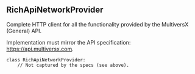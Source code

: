 ## RichApiNetworkProvider

Complete HTTP client for all the functionality provided by the MultiversX (General) API.

Implementation must mirror the API specification: https://api.multiversx.com.

```
class RichApiNetworkProvider:
    // Not captured by the specs (see above).
```
